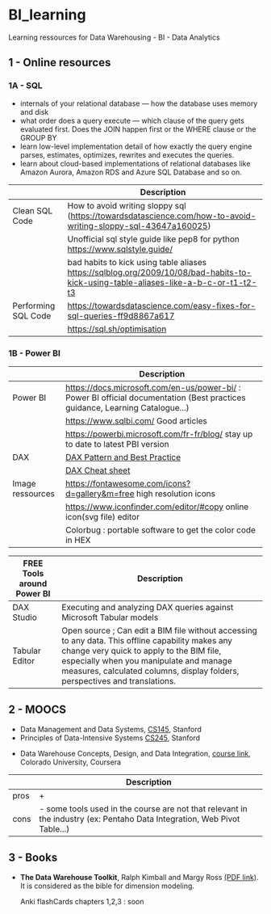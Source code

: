 # BI_learning
Learning ressources for Data Warehousing - BI - Data Analytics 


## 1 - Online resources


### 1A - SQL 


* internals of your relational database — how the database uses memory and disk
* what order does a query execute — which clause of the query gets evaluated first. Does the JOIN happen first or the WHERE clause or the GROUP BY
* learn low-level implementation detail of how exactly the query engine parses, estimates, optimizes, rewrites and executes the queries.
* learn about cloud-based implementations of relational databases like Amazon Aurora, Amazon RDS and Azure SQL Database and so on.

|   | Description 
|---------|--------------------------------------------------------------------------------------------------------------
|Clean SQL Code|How to avoid writing sloppy sql (https://towardsdatascience.com/how-to-avoid-writing-sloppy-sql-43647a160025)
|   |Unofficial sql style guide like pep8 for python https://www.sqlstyle.guide/ 
|   |bad habits to kick using table aliases  https://sqlblog.org/2009/10/08/bad-habits-to-kick-using-table-aliases-like-a-b-c-or-t1-t2-t3
|Performing SQL Code| https://towardsdatascience.com/easy-fixes-for-sql-queries-ff9d8867a617
|   | https://sql.sh/optimisation


### 1B - Power BI

|| Description |
|---------|--------------------------------------------------------------------------------------------------------------|
|Power BI| https://docs.microsoft.com/en-us/power-bi/ : Power BI official documentation (Best practices guidance, Learning Catalogue...)| 
|| https://www.sqlbi.com/ Good articles |
|| https://powerbi.microsoft.com/fr-fr/blog/ stay up to date to latest PBI version |
|DAX| [DAX Pattern and Best Practice](https://www.daxpatterns.com/patterns/?ver=excel-2010-2013) |
||[DAX Cheat sheet](https://pragmaticworks.com/portfolio/dax-cheat-sheet/) 	|
|Image ressources | https://fontawesome.com/icons?d=gallery&m=free high resolution icons|
||https://www.iconfinder.com/editor/#copy online icon(svg file) editor|
||Colorbug : portable software to get the color code in HEX|

 FREE Tools around Power BI | Description 
---------|--------------------------------------------------------------------------------------------------------------
 DAX Studio| Executing and analyzing DAX queries against Microsoft Tabular models
 Tabular Editor|	Open source ; Can edit a BIM file without accessing to any data. This offline capability makes any change very quick to apply to the BIM file, especially when you manipulate and manage measures, calculated columns, display folders, perspectives and translations.



## 2 - MOOCS

* Data Management and Data Systems, [CS145](https://cs145-fa19.github.io/#), Stanford
* Principles of Data-Intensive Systems [CS245](http://web.stanford.edu/class/cs245/#), Stanford


- Data Warehouse Concepts, Design, and Data Integration, [course link](https://www.coursera.org/learn/dwdesign/home/welcome), 
Colorado University, Coursera

| |Description|
|---------|--------------------------------------------------------------------------------------------------------------|
|pros|+ |
|cons|- some tools used in the course are not that relevant in the industry (ex: Pentaho Data Integration, Web Pivot Table...)|



## 3 - Books

* **The Data Warehouse Toolkit**, Ralph Kimball and Margy Ross [(PDF link)](http://aatinegar.com/wp-content/uploads/2016/05/Kimball_The-Data-Warehouse-Toolkit-3rd-Edition.pdf). 
It is considered as the bible for dimension modeling.

	Anki flashCards chapters 1,2,3 : soon 


